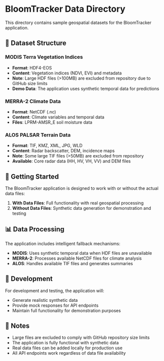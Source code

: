 # BloomTracker Data Directory

This directory contains sample geospatial datasets for the BloomTracker application.

## 📁 Dataset Structure

### MODIS Terra Vegetation Indices
- **Format**: HDF4-EOS
- **Content**: Vegetation indices (NDVI, EVI) and metadata
- **Note**: Large HDF files (>100MB) are excluded from repository due to GitHub size limits
- **Demo Data**: The application uses synthetic temporal data for predictions

### MERRA-2 Climate Data
- **Format**: NetCDF (.nc)
- **Content**: Climate variables and temporal data
- **Files**: LPRM-AMSR_E soil moisture data

### ALOS PALSAR Terrain Data
- **Format**: TIF, KMZ, XML, JPG, WLD
- **Content**: Radar backscatter, DEM, incidence maps
- **Note**: Some large TIF files (>50MB) are excluded from repository
- **Available**: Core radar data (HH, HV, VH, VV) and DEM files

## 🚀 Getting Started

The BloomTracker application is designed to work with or without the actual data files:

1. **With Data Files**: Full functionality with real geospatial processing
2. **Without Data Files**: Synthetic data generation for demonstration and testing

## 📊 Data Processing

The application includes intelligent fallback mechanisms:

- **MODIS**: Uses synthetic temporal data when HDF files are unavailable
- **MERRA-2**: Processes available NetCDF files for climate analysis
- **ALOS**: Handles available TIF files and generates summaries

## 🔧 Development

For development and testing, the application will:
- Generate realistic synthetic data
- Provide mock responses for API endpoints
- Maintain full functionality for demonstration purposes

## 📝 Notes

- Large files are excluded to comply with GitHub repository size limits
- The application is fully functional with synthetic data
- Real data files can be added locally for production use
- All API endpoints work regardless of data file availability
